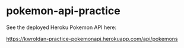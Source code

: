 # pokemon-api-practice

See the deployed Heroku Pokemon API here:

https://kwroldan-practice-pokemonapi.herokuapp.com/api/pokemons
